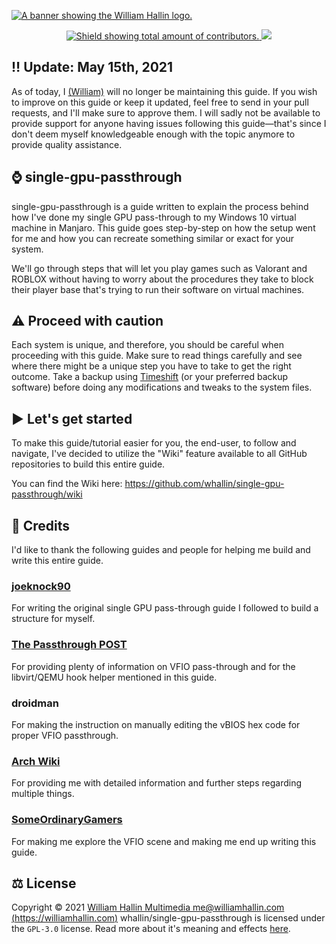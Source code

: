 <!-- HEADER -->
<a href="https://williamhallin.com"><img src="https://raw.githubusercontent.com/whallin/whallin/master/img_header.png" alt="A banner showing the William Hallin logo."></a>

<!-- SHIELDS -->
<p align=center>
  <a href="https://github.com/whallin/single-gpu-passthrough/graphs/contributors">
    <img src="https://img.shields.io/github/contributors/whallin/single-gpu-passthrough.svg?style=for-the-badge&color=brightgreen" alt="Shield showing total amount of contributors.">
  </a>
  <img src="https://badges.pufler.dev/visits/whallin/single-gpu-passthrough?style=for-the-badge">
</p>

<!-- ATTENTION -->
## ‼️ Update: May 15th, 2021
As of today, I [(William)](https://github.com/whallin) will no longer be maintaining this guide. If you wish to improve on this guide or keep it updated, feel free to send in your pull requests, and I'll make sure to approve them. I will sadly not be available to provide support for anyone having issues following this guide—that's since I don't deem myself knowledgeable enough with the topic anymore to provide quality assistance.

<!-- ABOUT -->
## ⌚️ single-gpu-passthrough
single-gpu-passthrough is a guide written to explain the process behind how I've done my single GPU pass-through to my Windows 10 virtual machine in Manjaro. This guide goes step-by-step on how the setup went for me and how you can recreate something similar or exact for your system.

We'll go through steps that will let you play games such as Valorant and ROBLOX without having to worry about the procedures they take to block their player base that's trying to run their software on virtual machines.

<!-- WARNING -->
## ⚠️ Proceed with caution
Each system is unique, and therefore, you should be careful when proceeding with this guide. Make sure to read things carefully and see where there might be a unique step you have to take to get the right outcome. Take a backup using [Timeshift](https://github.com/teejee2008/timeshift) (or your preferred backup software) before doing any modifications and tweaks to the system files. 

<!-- INTRO -->
## ▶️ Let's get started
To make this guide/tutorial easier for you, the end-user, to follow and navigate, I've decided to utilize the "Wiki" feature available to all GitHub repositories to build this entire guide. 

You can find the Wiki here: https://github.com/whallin/single-gpu-passthrough/wiki

<!-- CREDITS -->
## 🤝 Credits
I'd like to thank the following guides and people for helping me build and write this entire guide.

### [joeknock90](https://github.com/joeknock90)
For writing the original single GPU pass-through guide I followed to build a structure for myself.

### [The Passthrough POST](https://passthroughpo.st/)
For providing plenty of information on VFIO pass-through and for the libvirt/QEMU hook helper mentioned in this guide.

### droidman
For making the instruction on manually editing the vBIOS hex code for proper VFIO passthrough. 

### [Arch Wiki](https://wiki.archlinux.org/)
For providing me with detailed information and further steps regarding multiple things.

### [SomeOrdinaryGamers](https://www.youtube.com/user/SomeOrdinaryGamers)
For making me explore the VFIO scene and making me end up writing this guide.

<!-- LICENSE -->
## ⚖️ License
Copyright © 2021 [William Hallin Multimedia <me@williamhallin.com> (https://williamhallin.com)](https://williamhallin.com)
whallin/single-gpu-passthrough is licensed under the ``GPL-3.0`` license. Read more about it's meaning and effects [here](https://github.com/whallin/single-gpu-passthrough/blob/main/LICENSE).
